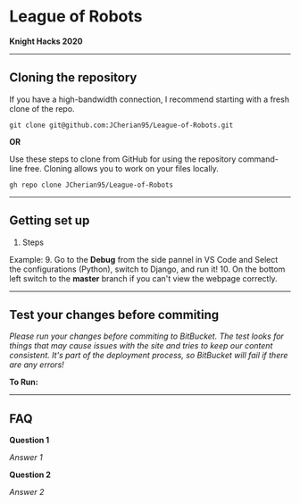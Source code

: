 # League of Robots

**Knight Hacks 2020**

---

## Cloning the repository

If you have a high-bandwidth connection, I recommend starting with a fresh clone of the repo.
	
	git clone git@github.com:JCherian95/League-of-Robots.git

**OR**

Use these steps to clone from GitHub for using the repository command-line free. Cloning allows you to work on your files locally.

	gh repo clone JCherian95/League-of-Robots

---

## Getting set up

1. Steps
	

Example:
9. Go to the **Debug** from the side pannel in VS Code and Select the configurations (Python), switch to Django, and run it!
10. On the bottom left switch to the **master** branch if you can't view the webpage correctly.

---

## Test your changes before commiting

*Please run your changes before commiting to BitBucket. The test looks for things that may cause issues with the site and tries to keep our content consistent. It's part of the deployment process, so BitBucket will fail if there are any errors!*

**To Run:**

---

## FAQ
	
**Question 1**

*Answer 1*
	
**Question 2**

*Answer 2*
